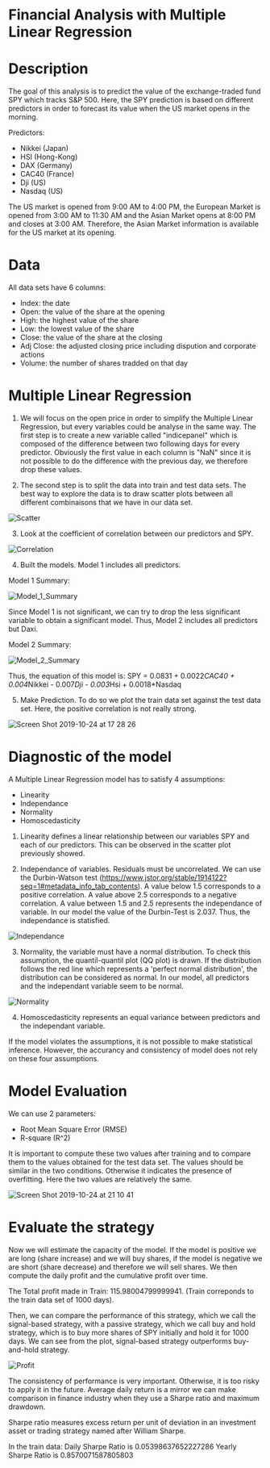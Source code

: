 # Financial Analysis with Multiple Linear Regression
# Description

The goal of this analysis is to predict the value of the exchange-traded fund SPY which tracks S&P 500. Here, the SPY prediction is based on different predictors in order to forecast its value when the US market opens in the morning. 

Predictors:

- Nikkei (Japan)
- HSI (Hong-Kong)
- DAX (Germany)
- CAC40 (France)
- Dji (US)
- Nasdaq (US)

The US market  is opened from 9:00 AM to 4:00 PM, the European Market is opened from 3:00 AM to 11:30 AM and the Asian Market opens at 8:00 PM and closes at 3:00 AM. Therefore, the Asian Market information is available for the US market at its opening. 

# Data

All data sets have 6 columns:

- Index: the date
- Open: the value of the share at the opening
- High: the highest value of the share
- Low: the lowest value of the share
- Close: the value of the share at the closing
- Adj Close: the adjusted closing price including dispution and corporate actions 
- Volume: the number of shares tradded on that day

# Multiple Linear Regression

1) We will focus on the open price in order to simplify the Multiple Linear Regression, but every variables could be analyse in the same way. 
The first step is to create a new variable called "indicepanel" which is composed of the difference between two following days for every predictor. Obviously the first value in each column is "NaN" since it is not possible to do the difference with the previous day, we therefore drop these values. 

2) The second step is to split the data into train and test data sets. The best way to explore the data is to draw scatter plots between all different combinaisons that we have in our data set. 

![Scatter](https://user-images.githubusercontent.com/55028120/67499099-673bee00-f678-11e9-8bcb-ba97392d9ee4.png)


3) Look at the coefficient of correlation between our predictors and SPY. 

![Correlation](https://user-images.githubusercontent.com/55028120/67499982-e120a700-f679-11e9-9fc2-00f9e8162fb5.png)

4) Built the models. Model 1 includes all predictors.

Model 1 Summary:

![Model_1_Summary](https://user-images.githubusercontent.com/55028120/67503304-4d51d980-f67f-11e9-94fa-4eb6ad003d9f.png)

Since Model 1 is not significant, we can try to drop the less significant variable to obtain a significant model. Thus, Model 2 includes all predictors but Daxi.

Model 2 Summary:

![Model_2_Summary](https://user-images.githubusercontent.com/55028120/67517770-39b46c00-f69b-11e9-9c67-fbfcc927d6d6.png)


Thus, the equation of this model is: SPY = 0.0831 + 0.0022*CAC40 + 0.004*Nikkei - 0.007*Dji - 0.003*Hsi + 0.0018*Nasdaq

5) Make Prediction. To do so we plot the train data set against the test data set. Here, the positive correlation is not really strong. 

![Screen Shot 2019-10-24 at 17 28 26](https://user-images.githubusercontent.com/55028120/67505753-bfc4b880-f683-11e9-8e64-769e59a831af.png)


# Diagnostic of the model

A Multiple Linear Regression model has to satisfy 4 assumptions:

- Linearity
- Independance
- Normality
- Homoscedasticity

1) Linearity defines a linear relationship between our variables SPY and each of our predictors. This can be observed in the scatter plot previously showed. 

2) Independance of variables. Residuals must be uncorrelated. We can use the Durbin-Watson test (https://www.jstor.org/stable/1914122?seq=1#metadata_info_tab_contents). A value below 1.5 corresponds to a positive correlation. A value above 2.5 corresponds to a negative correlation. A value between 1.5 and 2.5 represents the independance of variable. In our model the value of the Durbin-Test is 2.037. Thus, the independance is statisfied. 

![Independance](https://user-images.githubusercontent.com/55028120/67507941-e389fd80-f687-11e9-819b-f53b46864d03.png)

3) Normality, the variable must have a normal distribution. To check this assumption, the quantil-quantil plot (QQ plot) is drawn. If the distribution follows the red line which represents a 'perfect normal distribution', the distribution can be considered as normal. In our model, all predictors and the independant variable seem to be normal.

![Normality](https://user-images.githubusercontent.com/55028120/67519355-9b2a0a00-f69e-11e9-973d-0d16b350b64c.png)


4) Homoscedasticity represents an equal variance between predictors and the independant variable.

If the model violates the assumptions, it is not possible to make statistical inference. However, the accurancy and consistency of model does not rely on these four assumptions.

# Model Evaluation

We can use 2 parameters:
- Root Mean Square Error (RMSE) 
- R-square (R^2)

It is important to compute these two values after training and to compare them to the values obtained for the test data set. The values should be similar in the two conditions. Otherwise it indicates the presence of overfitting. Here the two values are relatively the same.

![Screen Shot 2019-10-24 at 21 10 41](https://user-images.githubusercontent.com/55028120/67521450-d0385b80-f6a2-11e9-8c19-274c7f6ab6c7.png)

# Evaluate the strategy

Now we will estimate the capacity of the model. If the model is positive we are long (share increase) and we will buy shares, if the model is negative we are short (share decrease) and therefore we will sell shares. We then compute the daily profit and the cumulative profit over time. 

The Total profit made in Train:  115.98004799999941. (Train correponds to the train data set of 1000 days). 

Then, we can compare the performance of this strategy, which we call the signal-based strategy, with a passive strategy, which we call buy and hold strategy, which is to buy more shares of SPY initially and hold it for 1000 days. We can see from the plot, signal-based strategy outperforms buy-and-hold strategy. 

![Profit](https://user-images.githubusercontent.com/55028120/67522831-5eaddc80-f6a5-11e9-808b-edb643c129f1.png)

The consistency of performance is very important. Otherwise, it is too risky to apply it in the future. Average daily return is a mirror we can make comparison in finance industry when they use a Sharpe ratio and maximum drawdown.

Sharpe ratio measures excess return per unit of deviation in an investment asset or trading strategy named after William Sharpe. 

In the train data:
Daily Sharpe Ratio is  0.05398637652227286
Yearly Sharpe Ratio is  0.8570071587805803


